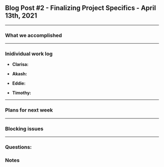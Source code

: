 ## Blog Post #2 -  Finalizing Project Specifics - April 13th, 2021

<hr>

### What we accomplished


<hr>

### Inidividual work log

- **Clarisa:** 

- **Akash:** 

- **Eddie:** 

- **Timothy:** 

<hr>

### Plans for next week


<hr>

### Blocking issues



<hr>

### Questions:


### Notes
